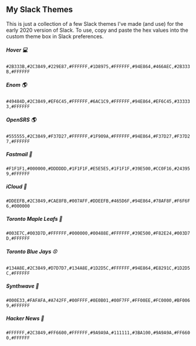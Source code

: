 ## My Slack Themes

This is just a collection of a few Slack themes I've made (and use) for the early 2020 version of Slack. To use, copy and paste the hex values into the custom theme box in Slack preferences.

##### Hover 💻
`#2B333B,#2C3849,#229E87,#FFFFFF,#1D8975,#FFFFFF,#94E864,#466AEC,#2B333B,#FFFFFF`

##### Enom 🌎
`#49484D,#2C3849,#EF6C45,#FFFFFF,#6AC1C9,#FFFFFF,#94E864,#EF6C45,#333333,#FFFFFF`

##### OpenSRS 🌎
`#555555,#2C3849,#F37D27,#FFFFFF,#1F909A,#FFFFFF,#94E864,#F37D27,#F37D27,#FFFFFF`

##### Fastmail 💌
`#F1F1F1,#000000,#DDDDDD,#1F1F1F,#E5E5E5,#1F1F1F,#39E500,#CC0F16,#243959,#FFFFFF`

##### iCloud 🍎
`#DDEEFB,#2C3849,#CAE8FB,#007AFF,#DDEEFB,#465D6F,#94E864,#78AF8F,#F6F6F6,#000000`

##### Toronto Maple Leafs 🏒
`#003E7C,#003D7D,#FFFFFF,#000000,#00488E,#FFFFFF,#39E500,#F82E24,#003D7D,#FFFFFF`

##### Toronto Blue Jays ⚾️
`#134A8E,#2C3849,#D7D7D7,#134A8E,#1D2D5C,#FFFFFF,#94E864,#E8291C,#1D2D5C,#FFFFFF`

##### Synthwave 🌃
`#000E33,#FAFAFA,#A742FF,#00FFFF,#0E0B01,#00F7FF,#FF00EE,#FC0000,#BF0069,#FFFFFF`

##### Hacker News 📰
`#FFFFFF,#2C3849,#FF6600,#FFFFFF,#9A9A9A,#111111,#3BA100,#9A9A9A,#FF6600,#FFFFFF`
